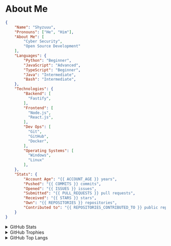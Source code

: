 # About Me

```json
{
    "Name": "Shyzuuu",
    "Pronouns": ["He", "Him"],
    "About Me": [
        "Cyber Security",
        "Open Source Development"
    ],
    "Languages": {
        "Python": "Beginner",
        "JavaScript": "Advanced",
        "TypeScript": "Beginner",
        "Java": "Intermediate",
        "Bash": "Intermediate",
    },
    "Technologies": {
        "Backend": [
          "Fastify",
        ],
        "Frontend": [
          "Node.js",
          "React.js",
        ],
        "Dev Ops": [
          "Git",
          "GitHub",
          "Docker",
        ],
        "Operating Systems": [
          "Windows",
          "Linux"
        ],
    },
    "Stats": {
        "Account Age": "{{ ACCOUNT_AGE }} years",
        "Pushed": "{{ COMMITS }} commits",
        "Opened": "{{ ISSUES }} issues",
        "Submitted": "{{ PULL_REQUESTS }} pull requests",
        "Received": "{{ STARS }} stars",
        "Own": "{{ REPOSITORIES }} repositories",
        "Contributed to": "{{ REPOSITORIES_CONTRIBUTED_TO }} public repositories",
    }
}

```

<details>
  <summary>GitHub Stats</summary>

[![GitHub stats card]](https://github.com/anuraghazra/github-readme-stats)

</details>

<details>
  <summary>GitHub Trophies</summary>

[![GitHub Trophies]](https://github.com/ryo-ma/github-profile-trophy)

</details>

<details>
  <summary>GitHub Top Langs</summary>

[![GitHub Top Langs]](https://github.com/anuraghazra/github-readme-stats)

</details>

[github stats card]: https://github-readme-stats.vercel.app/api?username=Shyzuuu
[github trophies]: https://github-profile-trophy.vercel.app/?username=Shyzuuu&column=4&margin-w=18&margin-h=15
[github top langs]: https://github-readme-stats.vercel.app/api/top-langs/?username=Shyzuuu&layout=compact
